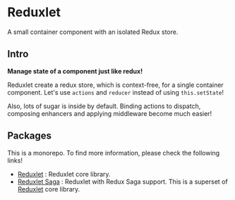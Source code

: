 # Reduxlet

A small container component with an isolated Redux store.

## Intro

**Manage state of a component just like redux!**

Reduxlet create a redux store, which is context-free, for a single container component.
Let's use `actions` and `reducer` instead of using `this.setState`!

Also, lots of sugar is inside by default. Binding actions to dispatch, composing enhancers and applying middleware become much easier!

## Packages

This is a monorepo. To find more information, please check the following links!

- [Reduxlet](packages/reduxlet/readme.md) : Reduxlet core library.
- [Reduxlet Saga](packages/reduxlet-saga/readme.md) : Reduxlet with Redux Saga support. This is a superset of [Reduxlet](packages/reduxlet/readme.md) core library.
